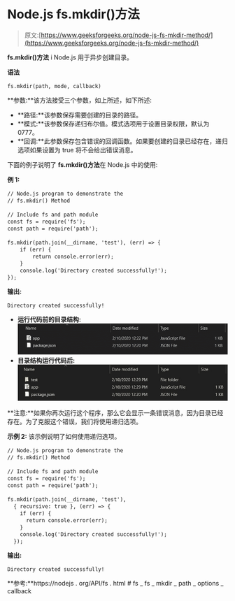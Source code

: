# Node.js fs.mkdir()方法

> 原文:[https://www.geeksforgeeks.org/node-js-fs-mkdir-method/](https://www.geeksforgeeks.org/node-js-fs-mkdir-method/)

**fs.mkdir()方法** i Node.js 用于异步创建目录。

**语法**

```
fs.mkdir(path, mode, callback)
```

**参数:**该方法接受三个参数，如上所述，如下所述:

*   **路径:**该参数保存需要创建的目录的路径。
*   **模式:**该参数保存递归布尔值。模式选项用于设置目录权限，默认为 0777。
*   **回调:**此参数保存包含错误的回调函数。如果要创建的目录已经存在，递归选项如果设置为 true 将不会给出错误消息。

下面的例子说明了 **fs.mkdir()方法**在 Node.js 中的使用:

**例 1:**

```
// Node.js program to demonstrate the   
// fs.mkdir() Method

// Include fs and path module
const fs = require('fs');
const path = require('path');

fs.mkdir(path.join(__dirname, 'test'), (err) => {
    if (err) {
        return console.error(err);
    }
    console.log('Directory created successfully!');
});
```

**输出:**

```
Directory created successfully!
```

*   **运行代码前的目录结构:**
    ![](img/3ab52b14143a2af5e8c8e4240d146cba.png)
*   **目录结构运行代码后:**
    ![](img/a9db467a0371b3f3435df4fd39218bf1.png)

**注意:**如果你再次运行这个程序，那么它会显示一条错误消息，因为目录已经存在。为了克服这个错误，我们将使用递归选项。

**示例 2:** 该示例说明了如何使用递归选项。

```
// Node.js program to demonstrate the   
// fs.mkdir() Method

// Include fs and path module
const fs = require('fs');
const path = require('path');

fs.mkdir(path.join(__dirname, 'test'),
  { recursive: true }, (err) => {
    if (err) {
      return console.error(err);
    }
    console.log('Directory created successfully!');
  });
```

**输出:**

```
Directory created successfully!
```

**参考:**https://nodejs . org/API/fs . html # fs _ fs _ mkdir _ path _ options _ callback